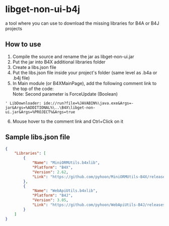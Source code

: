 # libget-non-ui-b4j
a tool where you can use to download the missing libraries for B4A or B4J projects

## How to use
1. Compile the source and rename the jar as libget-non-ui.jar
2. Put the jar into B4X additional libraries folder
3. Create a libs.json file
4. Put the libs.json file inside your project's folder (same level as .b4a or .b4j file)
5. In Main module (or B4XMainPage), add the following comment link to the top of the code:\
   Note: Second parameter is ForceUpdate (Boolean)
```
' LibDownloader: ide://run?file=%JAVABIN%\java.exe&Args=-jar&Args=%ADDITIONAL%\..\B4X\libget-non-ui.jar&Args=%PROJECT%&Args=true
```
6. Mouse hover to the comment link and Ctrl+Click on it

## Sample libs.json file
```json
{
    "Libraries": [
        {
            "Name": "MiniORMUtils.b4xlib",
            "Platform": "B4X",
            "Version": 2.62,
            "Link": "https://github.com/pyhoon/MiniORMUtils-B4X/releases/download/v2.62/MiniORMUtils.b4xlib"
        },
        {
            "Name": "WebApiUtils.b4xlib",
            "Platform": "B4J",
            "Version": 3.05,
            "Link": "https://github.com/pyhoon/WebApiUtils-B4J/releases/download/v3.05/WebApiUtils.b4xlib"
        }        
    ]
}
```
